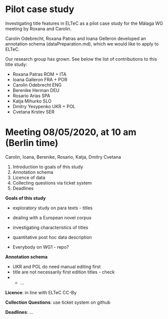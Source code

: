 # Pilot case study

Investigating title features in ELTeC as a pilot case study for the Málaga WG meeting by Roxana and Carolin.

Carolin Odebrecht, Roxana Patras and Ioana Gelleron developed an annotation schema (dataPreparation.md), 
which we would like to apply to ELTeC. 

Our research group has grown. See below the list of contributions to this title study: 

* Roxana Patras ROM + ITA
* Ioana Galleron FRA + POR
* Carolin Odebrecht ENG
* Berenike Herman DEU
* Rosario Arias SPA
* Katja Mihurko SLO
* Dmitry Yesypenko UKR + POL
* Cvetana Krstev SER

# **Meeting 08/05/2020, at 10 am (Berlin time)**
Carolin, Ioana, Berenike, Rosario, Katja, Dmitry Cvetana

1. Introduction to goals of this study
1. Annotation schema
1. Licence of data 
1. Collecting questions via ticket system
1. Deadlines

**Goals of this study**

* exploratory study on para texts - titles
* dealing with a European novel corpus
* investigating characteristics of titles
* quantitative post hoc data description

* Everybody on WG1 - repo?

**Annotation schema**

* UKR and POL do need manual editing first
* title are not necessarily first edition titles - check
* * ...

**Licence**: in line with ELTeC CC-By

**Collection Questions**: use ticket system on github

**Deadlines**: ...